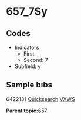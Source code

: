 # 657\_7$y

## Codes

-   Indicators
    -   First: \_
    -   Second: 7
-   Subfield: y

## Sample bibs

6422131 [Quicksearch](https://search.library.yale.edu/catalog/6422131) [VXWS](http://prodorbis.library.yale.edu:7014/vxws/GetHoldingsService?bibId=6422131)

**Parent topic:**[657](../../tags/657/657.md)

